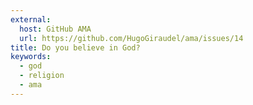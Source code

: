 ```yaml
---
external:
  host: GitHub AMA
  url: https://github.com/HugoGiraudel/ama/issues/14
title: Do you believe in God?
keywords:
  - god
  - religion
  - ama
---
```

